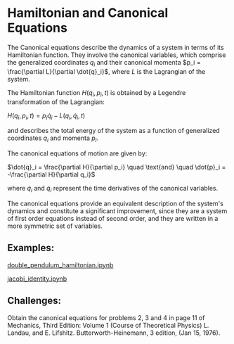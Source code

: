# Hamiltonian and Canonical Equations

The Canonical equations describe the dynamics of a system in terms of its Hamiltonian function.  They involve the canonical variables, 
which comprise the generalized coordinates $q_i$ and their canonical momenta $p_i = \frac{\partial L}{\partial \dot{q}_i}$, where $L$ is the Lagrangian of the system.

The Hamiltonian function $H(q_i, p_i, t)$ is obtained by a Legendre transformation of the Lagrangian:

$H(q_i, p_i, t) = p_i \dot{q}_i - L(q_i, \dot{q}_i, t)$

and describes the total energy of the system as a function of generalized coordinates $q_i$ and momenta $p_i$.

The canonical equations of motion are given by:

$\dot{q}_i = \frac{\partial H}{\partial p_i} \quad \text{and} \quad \dot{p}_i = -\frac{\partial H}{\partial q_i}$

where $\dot{q}_i$ and $\dot{q}_i$ represent the time derivatives of the canonical variables.

The canonical equations provide an equivalent description of the system's dynamics and constitute a significant improvement, since they are a system of first order equations instead of second order, and they are written in a more symmetric set of variables. 

## Examples:

[double_pendulum_hamiltonian.ipynb](https://github.com/Vaquera-Araujo/LabAv2023/blob/main/Symbolic%20and%20Numerical%20Projects/Hamiltionian%20Formalism%20and%20Canonical%20Equations/double_pendulum_hamiltonian.ipynb)

[jacobi_identity.ipynb](https://github.com/Vaquera-Araujo/LabAv2023/blob/main/Symbolic%20and%20Numerical%20Projects/Hamiltionian%20Formalism%20and%20Canonical%20Equations/jacobi_identity.ipynb)

## Challenges:

Obtain the canonical equations for problems 2, 3 and 4 in page 11 of Mechanics, Third Edition: Volume 1 (Course of Theoretical Physics) L. Landau, and E. Lifshitz. Butterworth-Heinemann, 3 edition, (Jan 15, 1976).
